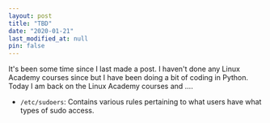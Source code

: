 ```yaml
---
layout: post
title: "TBD"
date: "2020-01-21"
last_modified_at: null
pin: false
---
```


It's been some time since I last made a post. I haven't done any Linux Academy courses since but I have been doing a bit of coding in Python. Today I am back on the Linux Academy courses and ....


- `/etc/sudoers`: Contains various rules pertaining to what users have what types of sudo access.
